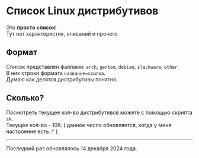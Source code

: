 # Список Linux дистрибутивов
Это **просто список**!  
Тут нет характеристик, описаний и прочего.  

## Формат
Список представлен файлами:
`arch`, `gentoo`, `debian`, `slackware`, `other`.  
В них строки формата `название=ссылка`.  
Думаю как делятся дистрибутивы понятно.  

## Сколько?
Посмотреть текущее кол-во дистрибутивов можете с помощью
скрипта `sk`.  
Текущее кол-во - 106. ( данное число обновляется, когда у меня настроение 
есть :^ )

---

Последний раз обновлялось 14 декабря 2024 года.  

